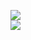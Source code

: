 [![](https://img.shields.io/badge/Made%20With-Github%20Spray-lightgrey.svg?style=for-the-badge&logo=github)](https://github.com/Annihil/github-spray#10086)  
[![](https://i.imgur.com/2DrTn0Z.gif)](https://github.com/Annihil/github-spray)